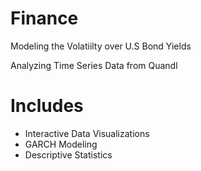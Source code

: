 # Finance

Modeling the Volatiilty over U.S Bond Yields 

Analyzing Time Series Data from Quandl

# Includes
- Interactive Data Visualizations
- GARCH Modeling
- Descriptive Statistics
